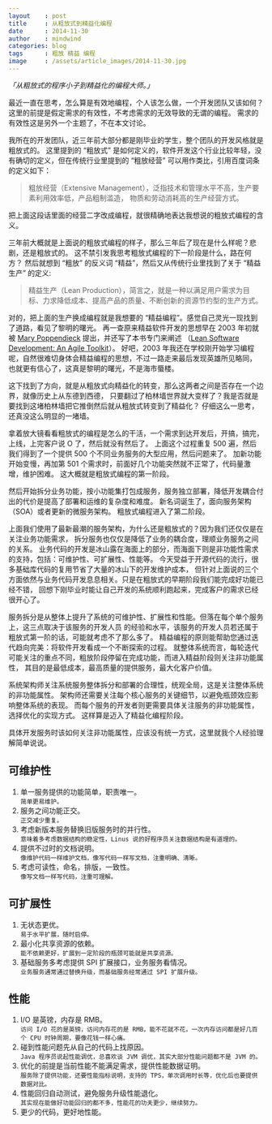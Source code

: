 ```yaml
---
layout    : post
title     : 从粗放式到精益化编程
date      : 2014-11-30
author    : mindwind
categories: blog
tags      : 粗放 精益 编程
image     : /assets/article_images/2014-11-30.jpg
---
```



_「从粗放式的程序小子到精益化的编程大师。」_


最近一直在思考，怎么算是有效地编程，个人该怎么做，一个开发团队又该如何？
这里的前提是假定需求的有效性，不考虑需求的无效导致的无谓的编程。
需求的有效性这是另外一个主题了，不在本文讨论。


我所在的开发团队，近三年前大部分都是刚毕业的学生，整个团队的开发风格就是粗放式的。
这里提到的 “粗放式” 是如何定义的，软件开发这个行业比较年轻，没有确切的定义，但在传统行业里提到的
“粗放经营” 可以用作类比，引用百度词条的定义如下：

  > 粗放经营（Extensive Management），泛指技术和管理水平不高，生产要素利用效率低，产品粗制滥造，
  > 物质和劳动消耗高的生产经营方式。

把上面这段话里面的经营二字改成编程，就很精确地表达我想说的粗放式编程的含义。


三年前大概就是上面说的粗放式编程的样子，那么三年后了现在是什么样呢？悲剧，还是粗放式的。
这不禁引发我思考粗放式编程的下一阶段是什么，路在何方？
然后就想到 “粗放” 的反义词 “精益”，然后又从传统行业里找到了关于 “精益生产” 的定义:

  > 精益生产（Lean Production），简言之，就是一种以满足用户需求为目标、力求降低成本、提高产品的质量、不断创新的资源节约型的生产方式。

对的，把上面的生产换成编程就是我想要的 “精益编程”。感觉自己灵光一现找到了道路，看见了黎明的曙光。
再一查原来精益软件开发的思想早在 2003 年初就被 [Mary Poppendieck](http://www.linkedin.com/pub/mary-poppendieck/1/2a2/133)
提出，并还写了本书专门来阐述 （[Lean Software Development: An Agile Toolkit](http://www.amazon.com/Lean-Software-Development-Agile-Toolkit/dp/0321150783)）。
好吧，2003 年我还在学校刚开始学习编程呢，自然很难切身体会精益编程的思想，不过一路走来最后发现英雄所见略同，
也就更有信心了，这真是黎明的曙光，不是海市蜃楼。


这下找到了方向，就是从粗放式向精益化的转变，那么这两者之间是否存在一个边界，就像历史上从东德到西德，
只要翻过了柏林墙世界就大变样了？我是否就是要找到这堵柏林墙把它推倒然后就从粗放式转变到了精益化？
仔细这么一思考，还真没这么明显的一堵墙。


拿着放大镜看看粗放式的编程是怎么的干活，一个需求到达开发后，开搞，搞完，上线，上完客户说 O 了，然后就没有然后了。
上面这个过程重复 500 遍，然后我们得到了一个提供 500 个不同业务服务的大型应用，然后问题来了。
加新功能开始变慢，再加第 501 个需求时，前面好几个功能突然就不正常了，代码量激增，维护困难。
这大概就是粗放式编程的第一阶段。


然后开始拆分业务功能，按小功能集打包成服务，服务独立部署，降低开发耦合付出的代价是提高了部署和运维的复杂度和难度。
新名词诞生了，面向服务架构（SOA）或者更新的微服务架构。
粗放式编程进入了第二阶段。


上面我们使用了最新最潮的服务架构，为什么还是粗放式的？因为我们还仅仅是在关注业务功能需求，
拆分服务也仅仅是降低了业务的耦合度，理顺业务服务之间的关系。
业务代码的开发是冰山露在海面上的部分，而海面下则是非功能性需求的支持，包括：可维护性、可扩展性、性能等。
今天受益于开源代码的流行，很多基础库代码的复用节省了大量的冰山下的开发维护成本，
但针对上面说的三个方面依然与业务代码开发息息相关。只是在粗放式的早期阶段我们能完成好功能已经不错，
回想下刚毕业时能让自己开发的系统顺利跑起来，完成客户的需求已经很开心了。


服务拆分是从整体上提升了系统的可维护性、扩展性和性能。但落在每个单个服务上，这三点取决于该服务的开发人员
的经验和水平，该服务的开发人员若还属于粗放式第一阶的话，可能就考虑不了那么多了。
精益编程的原则能帮助您通过迭代趋向完美：将软件开发看成一个不断探索的过程。
就整体系统而言，每轮迭代可能关注的重点不同，粗放阶段停留在完成功能，而进入精益阶段则关注非功能属性，
其目的是最低成本，最高质量的提供服务，最大化客户价值。


系统架构师关注系统服务整体拆分和部署的合理性，统观全局，这是关注整体系统的非功能属性。
架构师还需要关注每个核心服务的关键细节，以避免瓶颈效应影响整体系统的表现。
而每个服务的开发者则更需要具体关注服务的非功能属性，选择优化的实现方式。
这样算是迈入了精益化编程阶段。


具体开发服务时该如何关注非功能属性，应该没有统一方式，这里就我个人经验理解简单说说。


## 可维护性

  1. 单一服务提供的功能简单，职责唯一。  
     `简单更易维护。`
  2. 服务之间功能正交。  
     `正交减少重复。`
  3. 考虑新版本服务替换旧版服务时的并行性。  
     `意味着多考虑数据结构的稳定性，Linus 说的好程序员关注数据结构是有道理的。`
  4. 提供不过时的文档说明。  
     `像维护代码一样维护文档，像写代码一样写文档，注重明确、清晰。`
  5. 考虑可读性，命名，排版，一致性。  
     `像写文档一样写代码，注重可理解。`


## 可扩展性

  1. 无状态更优。  
     `易于水平扩展，随时启停。`
  2. 最小化共享资源的依赖。  
     `能不依赖更好，扩展到一定阶段的瓶颈可能就是共享资源。`
  3. 基础服务多考虑提供 SPI 扩展接口，业务服务看情况。  
     `业务服务通常通过替换升级，而基础服务经常通过 SPI 扩展升级。`

## 性能

  1. I/O 是英镑，内存是 RMB。  
     `访问 I/O 花的是英镑，访问内存花的是 RMB，能不花就不花，一次内存访问都是好几百个 CPU 时钟周期，要像花钱一样心痛。`
  2. 碰到性能问题先从自己的代码上找原因。  
     `Java 程序员说起性能调优，总喜欢谈 JVM 调优，其实大部分性能问题都不是 JVM 的。`
  3. 优化的前提是当前性能不能满足需求，提供性能数据证明。  
     `服务除了提供功能，还要性能指标说明，支持的 TPS，单次调用时长等，优化后也要提供数据对比。`
  4. 性能回归自动测试，避免服务升级性能退化。  
     `其实现在能做好功能回归的都不多，性能花的功夫更少，继续努力。`
  5. 更少的代码，更好地性能。
